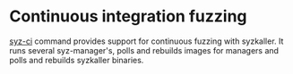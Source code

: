 # Continuous integration fuzzing

[syz-ci](../syz-ci/) command provides support for continuous fuzzing with syzkaller.
It runs several syz-manager's, polls and rebuilds images for managers and polls
and rebuilds syzkaller binaries.
